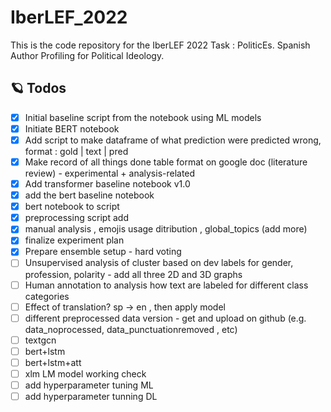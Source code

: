 # IberLEF_2022

This is the code repository for the IberLEF 2022 Task : PoliticEs. Spanish Author Profiling for Political Ideology.


## 🪐 Todos

- [x] Initial baseline script from the notebook using ML models
- [x] Initiate BERT notebook
- [x] Add script to make dataframe of what prediction were predicted wrong, format : gold | text | pred
- [x] Make record of all things done table format on google doc (literature review) - experimental + analysis-related
- [x] Add transformer baseline notebook v1.0
- [x] add the bert baseline notebook
- [x] bert notebook to script
- [x] preprocessing script add
- [x] manual analysis , emojis usage ditribution , global_topics (add more)
- [x] finalize experiment plan
- [x] Prepare ensemble setup - hard voting
- [ ] Unsupervised analysis of cluster based on dev labels for gender, profession, polarity - add all three 2D and 3D graphs
- [ ] Human annotation to analysis how text are labeled for different class categories
- [ ] Effect of translation? sp -> en , then apply model
- [ ] different preprocessed data version - get and upload on github (e.g. data_noprocessed, data_punctuationremoved , etc)
- [ ] textgcn
- [ ] bert+lstm
- [ ] bert+lstm+att
- [ ] xlm LM model working check
- [ ] add hyperparameter tuning ML
- [ ] add hyperparameter tunning DL
